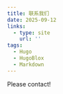 ```yaml
---
title: 联系我们
date: 2025-09-12
links:
  - type: site
    url: ''
tags:
  - Hugo
  - HugoBlox
  - Markdown
---
```


Please contact!
